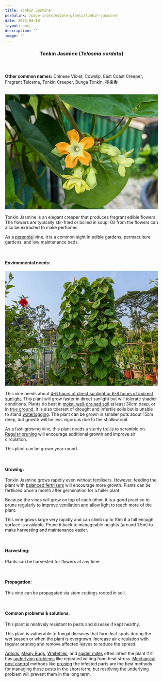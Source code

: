 ```yaml
---
title: Tonkin Jasmine
permalink: /page-index/edible-plants/tonkin-jasmine/
date: 2023-08-18
layout: post
description: ""
image: ""
---
```

<header>
	<h3>Tonkin Jasmine (<em>Telosma cordata</em>)</h3>
</header>
	
<section>
	<p><strong>Other common names:</strong> Chinese Violet, Cowslip, East Coast Creeper, Fragrant Telosma, Tonkin Creeper, Bunga Tonkin, 夜来香</p>
	<br>
</section>

<section>
	<img title="Tonkin Jasmine flowers. Photo by Jacqueline Chua." src="/images/Plants/tonkinjasmine_jacquelinechua.jpg">
	<p>Tonkin Jasmine is an elegant creeper that produces fragrant edible flowers. The flowers are typically stir-fried or boiled in soup. Oil from the flowers can also be extracted to make perfumes.</p>
	<p>As a <a href="/learn-more-about-gardening/glossary/#p">perennial</a> vine, it is a common sight in edible gardens, permaculture gardens, and low maintenance beds.</p>       
	<br>
</section>

<section>
	<h4>Environmental needs:</h4>
	<img title="Tonkin Jasmine growing up a square trellis. Photo by Jacqueline Chua." src="/images/Plants/tonkinjasmine_trellis_jacquelinechua.jpg"> 
	<p>This vine needs about <a href="/page-index/horticulture-techniques/gauging-light/">4-6 hours of direct sunlight or 6-8 hours of indirect sunlight</a>. This plant will grow faster in direct sunlight but will tolerate shadier conditions. Plants do best in <a href="/page-index/horticulture-techniques/soil/">moist, well-drained soil</a> at least 30cm deep, or in <a href="/page-index/horticulture-techniques/true-ground/">true ground</a>. It is also tolerant of drought and infertile soils but is unable to stand <a href="/page-index/plant-problems/waterlogging/">waterlogging</a>. The plant can be grown in smaller pots about 15cm deep, but growth will be less vigorous due to the shallow soil.</p>
	<p>As a fast-growing vine, this plant needs a sturdy <a href="/page-index/hardscapes/trellises/">trellis</a> to scramble on. <a href="/page-index/horticulture-techniques/pruning/">Regular pruning</a> will encourage additional growth and improve air circulation.</p>
	<p>This plant can be grown year-round.</p>
	<br>
</section>

<section>
  <h4>Growing:</h4>
	<p>Tonkin Jasmine grows rapidly even without fertilisers. However, feeding the plant with <a href="/page-index/horticulture-techniques/fertilising/">balanced fertilisers</a> will encourage more growth. Plants can be fertilised once a month after germination for a fuller plant.</p>
	<p>Because the vines will grow on top of each other, it is a good practice to <a href="/page-index/horticulture-techniques/pruning/">prune regularly</a> to improve ventilation and allow light to reach more of the plant.</p>
	<p>This vine grows large very rapidly and can climb up to 10m if a tall enough surface is available. Prune it back to manageable heights (around 1.5m) to make harvesting and maintenance easier.</p>
	<br>
</section>

<section>
	<h4>Harvesting:</h4>
	<p>Plants can be harvested for flowers at any time.</p>
	<br>
</section>

<section>
	<h4>Propagation:</h4>
	<p>This vine can be propagated via stem cuttings rooted in soil.</p>
	<br>
</section>

<section>
	<h4>Common problems &amp; solutions:</h4>
	<p>This plant is relatively resistant to pests and disease if kept healthy.</p>
	<p>This plant is vulnerable to fungal diseases that form leaf spots during the wet season or when the plant is overgrown. Increase air circulation with regular pruning and remove affected leaves to reduce the spread.</p>
		<p><a href="/page-index/pests/aphids/">Aphids</a>, <a href="/page-index/pests/mealy-bugs/">Mealy Bugs</a>, <a href="/page-index/pests/whiteflies/">Whiteflies</a>, and <a href="/page-index/pests/spider-mites/">spider mites</a> often infest the plant if it has <a href="/learn-more-about-gardening/plant-problems/">underlying problems</a> like repeated wilting from heat stress. <a href="/horticulture-techniques/pest-control/">Mechanical pest control</a> methods like <a href="/page-index/horticulture-techniques/pruning/">pruning</a> the infested parts are the best methods for managing these pests in the short term, but resolving the underlying problem will prevent them in the long term.</p>
	<br>
</section>